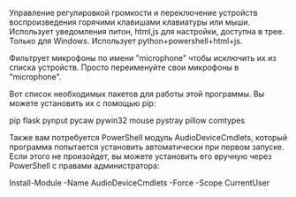 Управление регулировкой громкости и переключение устройств воспроизведения горячими клавишами клавиатуры или мыши. Использует уведомления питон, html,js для настройки, доступна в трее. Только для Windows. Использует python+powershell+html+js.

Фильтрует микрофоны по имени "microphone" чтобы исключить их из списка устройств. Просто переименуйте свои микрофоны в "microphone".


Вот список необходимых пакетов для работы этой программы. Вы можете установить их с помощью pip:

pip flask pynput pycaw pywin32 mouse pystray pillow comtypes

Также вам потребуется PowerShell модуль AudioDeviceCmdlets, который программа попытается установить автоматически при первом запуске. Если этого не произойдет, вы можете установить его вручную через PowerShell с правами администратора:

Install-Module -Name AudioDeviceCmdlets -Force -Scope CurrentUser

